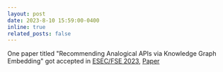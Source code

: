 ```yaml
---
layout: post
date: 2023-8-10 15:59:00-0400
inline: true
related_posts: false
---
```


One paper titled "Recommending Analogical APIs via Knowledge Graph Embedding" got accepted in
[ESEC/FSE 2023](https://conf.researchr.org/home/fse-2023),
[Paper](https://mingwei-liu.github.io/assets/pdf/FSE2023-KG4AR.pdf)
